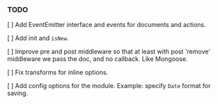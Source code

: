 ### TODO 

[ ] Add EventEmitter interface and events for documents and actions.

[ ] Add init and `isNew`.

[ ] Improve pre and post middleware so that at least with post 'remove' middleware we pass the doc, and no callback. Like Mongoose.

[ ] Fix transforms for inline options.

[ ] Add config options for the module. Example: specify `Date` format for saving.